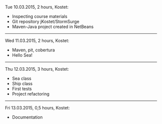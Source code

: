 Tue 10.03.2015, 2 hours, Kostet:
* Inspecting course materials
* Git repository jKostet/StormSurge
* Maven-Java project created in NetBeans

***

Wed 11.03.2015, 2 hours, Kostet:
* Maven, pit, cobertura
* Hello Sea!

***

Thu 12.03.2015, 3 hours, Kostet:
* Sea class
* Ship class
* First tests
* Project refactoring

***

Fri 13.03.2015, 0,5 hours, Kostet:
* Documentation
